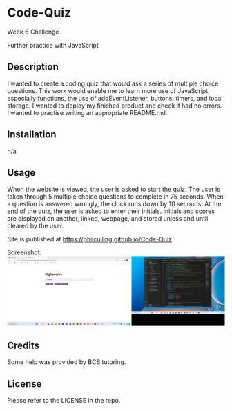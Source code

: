 # Code-Quiz
Week 6 Challenge

Further practice with JavaScript
## Description
I wanted to create a coding quiz that would ask a series of multiple choice questions.
This work would enable me to learn more use of JavaScript, especially functions, the use of addEventListener, buttons, timers, and local storage.
I wanted to deploy my finished product and check it had no errors.
I wanted to practise writing an appropriate README.md.

## Installation
n/a

## Usage

When the website is viewed, the user is asked to start the quiz.
The user is taken through 5 multiple choice questions to complete in 75 seconds. When a question is answered wrongly, the clock runs down by 10 seconds.
At the end of the quiz, the user is asked to enter their initials.
Initials and scores are displayed on another, linked, webpage, and stored unless and until cleared by the user.

Site is published at https://philculling.github.io/Code-Quiz

Screenshot:
![Screenshot](./starter/assets/Screenshot.png "Screenshot of Code-Quiz in progress")

## Credits
Some help was provided by BCS tutoring.

## License
Please refer to the LICENSE in the repo.